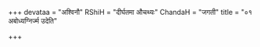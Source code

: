 +++
devataa = "अश्विनौ"
RShiH = "दीर्घतमा औचथ्यः"
ChandaH = "जगती"
title = "०१ अबोध्यग्निर्ज्म उदेति"

+++
